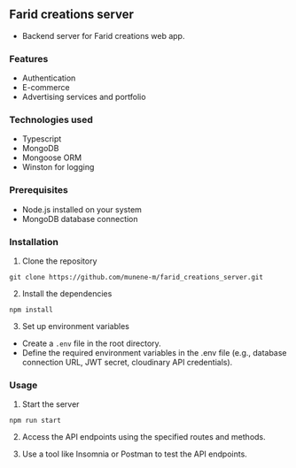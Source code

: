 ## Farid creations server

- Backend server for Farid creations web app.

### Features

- Authentication
- E-commerce
- Advertising services and portfolio

### Technologies used

- Typescript
- MongoDB
- Mongoose ORM
- Winston for logging

### Prerequisites

- Node.js installed on your system
- MongoDB database connection

### Installation

1. Clone the repository

```
git clone https://github.com/munene-m/farid_creations_server.git

```

2. Install the dependencies

```
npm install
```

3. Set up environment variables

- Create a `.env` file in the root directory.
- Define the required environment variables in the .env file (e.g., database connection URL, JWT secret, cloudinary API credentials).

### Usage

1. Start the server

```
npm run start
```

2. Access the API endpoints using the specified routes and methods.

3. Use a tool like Insomnia or Postman to test the API endpoints.
